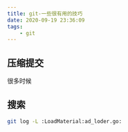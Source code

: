 ```yaml
---
title: git-一些很有用的技巧
date: 2020-09-19 23:36:09
tags:
    - git
---
```


## 压缩提交

很多时候

## 搜索

```sh
git log -L :LoadMaterial:ad_loder.go:
```

